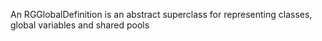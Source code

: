 An RGGlobalDefinition is an abstract superclass for representing classes, global variables and shared pools
